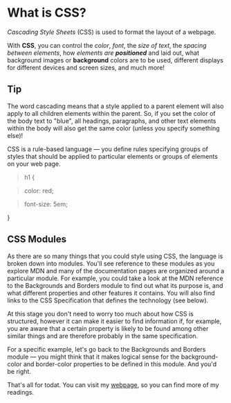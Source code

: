 # What is CSS?

*Cascading Style Sheets* (CSS) is used to format the layout of a webpage.

With **CSS**, you can control the *color*, *font*, the *size of text*, the *spacing between elements*, how *elements are* ***positioned*** and laid out, what background images or **background** colors are to be used, different displays for different devices and screen sizes, and much more!

## Tip
 The word cascading means that a style applied to a parent element will also apply to all children elements within the parent. So, if you set the color of the body text to "blue", all headings, paragraphs, and other text elements within the body will also get the same color (unless you specify something else)!

 CSS is a rule-based language — you define rules specifying groups of styles that should be applied to particular elements or groups of elements on your web page.

 >  h1 {
  
 > color: red;

  >  font-size: 5em;
> 
}

## CSS Modules
As there are so many things that you could style using CSS, the language is broken down into modules. You'll see reference to these modules as you explore MDN and many of the documentation pages are organized around a particular module. For example, you could take a look at the MDN reference to the Backgrounds and Borders module to find out what its purpose is, and what different properties and other features it contains. You will also find links to the CSS Specification that defines the technology (see below).

At this stage you don't need to worry too much about how CSS is structured, however it can make it easier to find information if, for example, you are aware that a certain property is likely to be found among other similar things and are therefore probably in the same specification. 

For a specific example, let's go back to the Backgrounds and Borders module — you might think that it makes logical sense for the background-color and border-color properties to be defined in this module. And you'd be right.

That's all for todat. You can visit my [webpage](https://bayan-hmaidy98.github.io/reading-notes/), so you can find more of my readings. 

